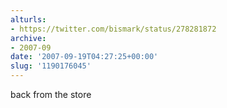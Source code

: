 ```yaml
---
alturls:
- https://twitter.com/bismark/status/278281872
archive:
- 2007-09
date: '2007-09-19T04:27:25+00:00'
slug: '1190176045'
---
```


back from the store

